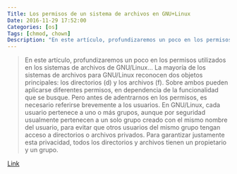 ```yaml
---
Title: Los permisos de un sistema de archivos en GNU+Linux
Date: 2016-11-29 17:52:00
Categories: [os]
Tags: [chmod, chown]
Description: "En este artículo, profundizaremos un poco en los permisos utilizados en los sistemas de archivos de GNU/Linux... La mayoría de los sistemas de archivos para GNU/Linux reconocen dos objetos principales: los directorios (d) y los archivos (f)"
---
```


> En este artículo, profundizaremos un poco en los permisos utilizados en los sistemas de archivos de GNU/Linux... La mayoría de los sistemas de archivos para GNU/Linux reconocen dos objetos principales: los directorios (d) y los archivos (f). Sobre ambos pueden aplicarse diferentes permisos, en dependencia de la funcionalidad que se busque. Pero antes de adentrarnos en los permisos, es necesario referirse brevemente a los usuarios. En GNU/Linux, cada usuario pertenece a uno o más grupos, aunque por seguridad usualmente pertenecen a un solo grupo creado con el mismo nombre del usuario, para evitar que otros usuarios del mismo grupo tengan acceso a directorios o archivos privados. Para garantizar justamente esta privacidad, todos los directorios y archivos tienen un propietario y un grupo.

[Link](https://gutl.jovenclub.cu/wiki/doku.php?id=manuales:permisos_en_gnu_linux&s[]=permisos)
